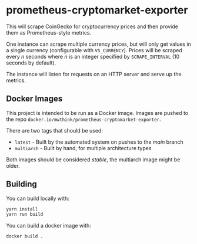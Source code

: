 # prometheus-cryptomarket-exporter
This will scrape CoinGecko for cryptocurrency prices and then provide them
as Prometheus-style metrics.

One instance can scrape multiple currency prices, but will only get values
in a single currency (configurable with `VS_CURRENCY`). Prices will be
scraped every _n_ seconds where _n_ is an integer specified
by `SCRAPE_INTERVAL` (10 seconds by default).

The instance will listen for requests on an HTTP server and serve up the metrics.

## Docker Images
This project is intended to be run as a Docker image. Images are pushed to the
repo `docker.io/mwthink/prometheus-cryptomarket-exporter`.

There are two tags that should be used:
- `latest` - Built by the automated system on pushes to the _main_ branch
- `multiarch` - Built by hand, for multiple architecture types

Both images should be considered _stable_, the multiarch image might be
older. 

## Building
You can build locally with:
```sh
yarn install
yarn run build
```

You can build a docker image with:
```sh
docker build .
```
